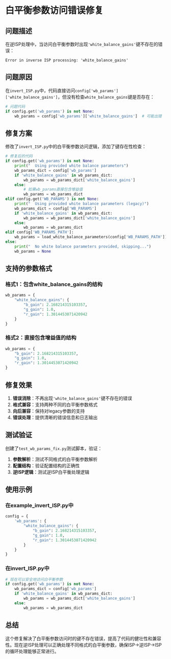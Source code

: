 # 白平衡参数访问错误修复

## 问题描述

在逆ISP处理中，当访问白平衡参数时出现`'white_balance_gains'`键不存在的错误：

```
Error in inverse ISP processing: 'white_balance_gains'
```

## 问题原因

在`invert_ISP.py`中，代码直接访问`config['wb_params']['white_balance_gains']`，但没有检查`white_balance_gains`键是否存在：

```python
# 问题代码
if config.get('wb_params') is not None:
    wb_params = config['wb_params']['white_balance_gains']  # 可能出错
```

## 修复方案

修改了`invert_ISP.py`中的白平衡参数访问逻辑，添加了键存在性检查：

```python
# 修复后的代码
if config.get('wb_params') is not None:
    print("  Using provided white balance parameters")
    wb_params_dict = config['wb_params']
    if 'white_balance_gains' in wb_params_dict:
        wb_params = wb_params_dict['white_balance_gains']
    else:
        # 如果wb_params直接包含增益值
        wb_params = wb_params_dict
elif config.get('WB_PARAMS') is not None:
    print("  Using provided white balance parameters (legacy)")
    wb_params_dict = config['WB_PARAMS']
    if 'white_balance_gains' in wb_params_dict:
        wb_params = wb_params_dict['white_balance_gains']
    else:
        wb_params = wb_params_dict
elif config['WB_PARAMS_PATH']:
    wb_params = load_white_balance_parameters(config['WB_PARAMS_PATH'])
else:
    print("  No white balance parameters provided, skipping...")
    wb_params = None
```

## 支持的参数格式

### 格式1：包含white_balance_gains的结构
```python
wb_params = {
    "white_balance_gains": {
        "b_gain": 2.168214315103357,
        "g_gain": 1.0,
        "r_gain": 1.3014453071420942
    }
}
```

### 格式2：直接包含增益值的结构
```python
wb_params = {
    "b_gain": 2.168214315103357,
    "g_gain": 1.0,
    "r_gain": 1.3014453071420942
}
```

## 修复效果

1. **错误消除**：不再出现`'white_balance_gains'`键不存在的错误
2. **格式兼容**：支持两种不同的白平衡参数格式
3. **向后兼容**：保持对legacy参数的支持
4. **错误处理**：提供清晰的错误信息和日志输出

## 测试验证

创建了`test_wb_params_fix.py`测试脚本，验证：

1. **参数解析**：测试不同格式的白平衡参数解析
2. **配置结构**：验证配置结构的正确性
3. **逆ISP逻辑**：测试逆ISP白平衡处理逻辑

## 使用示例

### 在example_invert_ISP.py中
```python
config = {
    'wb_params': {
        "white_balance_gains": {
            "b_gain": 2.168214315103357,
            "g_gain": 1.0,
            "r_gain": 1.3014453071420942
        }
    }
}
```

### 在invert_ISP.py中
```python
# 现在可以安全地访问白平衡参数
if config.get('wb_params') is not None:
    wb_params_dict = config['wb_params']
    if 'white_balance_gains' in wb_params_dict:
        wb_params = wb_params_dict['white_balance_gains']
    else:
        wb_params = wb_params_dict
```

## 总结

这个修复解决了白平衡参数访问时的键不存在错误，提高了代码的健壮性和兼容性。现在逆ISP处理可以正确处理不同格式的白平衡参数，确保ISP→逆ISP→ISP的循环处理能够正常进行。
